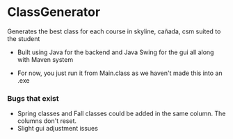 # ClassGenerator
Generates the best class for each course in skyline, cañada, csm suited to the student

- Built using Java for the backend and Java Swing for the gui all along with Maven system

- For now, you just run it from Main.class as we haven't made this into an .exe

### Bugs that exist
- Spring classes and Fall classes could be added in the same column. The columns don't reset.
- Slight gui adjustment issues

